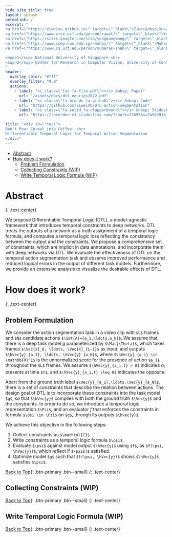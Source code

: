 ```yaml
---
hide_site_title: true
layout: splash
permalink: /
excerpt: "
<a href=\"https://ziweixu.github.io\" target=\"_blank\">Ziwei&nbsp;Xu</a><sup>1</sup> &emsp;
<a href=\"https://www.crcv.ucf.edu/person/rawat/\" target=\"_blank\">Yogesh&nbsp;S&nbsp;Rawat</a><sup>2</sup> &emsp;
<a href=\"https://sites.google.com/site/yongkangwong/\" target=\"_blank\">Yongkang&nbsp;Wong</a><sup>1</sup> &emsp;
<a href=\"https://www.comp.nus.edu.sg/~mohan/\" target=\"_blank\">Mohan&nbsp;S&nbsp;Kankanhalli</a><sup>1</sup> &emsp;
<a href=\"https://www.cs.ucf.edu/person/mubarak-shah/\" target=\"_blank\">Mubarak&nbsp;Shah</a><sup>2</sup> <br>

<sup>1</sup> National University of Singapore <br>
<sup>2</sup> Center for Research in Computer Vision, University of Central Florida
"
header:
  overlay_color: "#fff"
  overlay_filter: "0.0"
  actions:
    - label: "<i class=\"fas fa-file-pdf\"></i> &nbsp; Paper"
      url: "/assets/docs/dtl_neurips2022.pdf"
    - label: "<i class=\"fa-brands fa-github\"></i> &nbsp; Code"
      url: "https://github.com/ZiweiXU/DTL-action-segmentation"
    - label: "<i class=\"fa-solid fa-clapperboard\"></i> &nbsp; SlidesLive"
      url: "https://recorder-v3.slideslive.com/?share=72695&s=7a503918-cc32-4c0e-bfb3-a7eb2e461cfc"

title: "<div id=\"toc\">
Don't Pour Cereal into Coffee: <br>
Differentiable Temporal Logic for Temporal Action Segmentation
</div>"
---
```


<!-- <video autoplay preload controls object-fit="cover" width="100%" height="100%">
  <source src="assets/videos/animation.mp4" type="video/mp4">
</video> -->



- [Abstract](#abstract)
- [How does it work?](#how-does-it-work)
  - [Problem Formulation](#problem-formulation)
  - [Collecting Constraints (WIP)](#collecting-constraints-wip)
  - [Write Temporal Logic Formula (WIP)](#write-temporal-logic-formula-wip)

# Abstract
{: .text-center}

We propose Differentiable Temporal Logic (DTL), a model-agnostic framework that introduces temporal constraints to deep networks.
DTL treats the outputs of a network as a truth assignment of a temporal logic formula, and computes a temporal logic loss reflecting the consistency between the output and the constraints.
We propose a comprehensive set of constraints, which are implicit in data annotations, and incorporate them with deep networks via DTL.
We evaluate the effectiveness of DTL on the temporal action segmentation task and observe improved performance and reduced logical errors in the output of different task models.
Furthermore, we provide an extensive analysis to visualize the desirable effects of DTL.

# How does it work?
{: .text-center}

## Problem Formulation

We consider the action segmentation task in a video clip with `$L$` frames and `$N$` candidate actions `$\Set{A}={a_1,\ldots,a_N}$`.
We assume that there is a deep task model $g$ parameterized by `$\Mat{\Theta}$`, which takes frames `$\Vec{x}_0, \ldots, \Vec{x}_{L-1}$` as input, and outputs `$\hVec{y}_{a_1}, \ldots, \hVec{y}_{a_N}$`, where `$\hVec{y}_{a_i} \in \mathbb{R}^L$` is the unnormalized score for the presence of action `$a_i$` throughout the `$L$` frames.
We assume `$\hVec{y}_{a_i,t} > 0$` indicates $a_i$ presents at time `$t$`, and `$\hVec{y}_{a_i,t} \leq 0$` indicates the opposite.

Apart from the ground truth label `$\Vec{y}_{a_1},\ldots,\Vec{y}_{a_N}$`, there is a set of constraints that describe the relation between actions.
The design goal of DTL is to incorporate these constraints into the task model `$g$`, so that `$\hVec{y}$` complies with both the ground truth `$\Vec{y}$` and the constraints.
In order to do so, we introduce a temporal logic representation `$\Psi$`, and an evaluator $f$ that enforces the constraints in formula `$\psi \in \Psi$` on `$g$`, through its outputs `$\hVec{y}$`.

We achieve this objective in the following steps:

1. Collect constraints as `$\mathcal{C}$`.
2. Write constraints as a temporal logic formula `$\psi$`.
3. Evaluate `$\psi$` against model output `$\hVec{y}$` using `$f$`, as `$f(\psi, \hVec{y})$`, which reflect if `$\psi$` is satisfied.
4. Optimize model `$g$` such that `$f(\psi, \hVec{y})$` shows `$\hVec{y}$` satisfies `$\psi$`.

[Back to Top](#toc){: .btn-primary .btn--small}
{: .text-center}

## Collecting Constraints (WIP)

[Back to Top](#toc){: .btn-primary .btn--small}
{: .text-center}

## Write Temporal Logic Formula (WIP)

[Back to Top](#toc){: .btn-primary .btn--small}
{: .text-center}